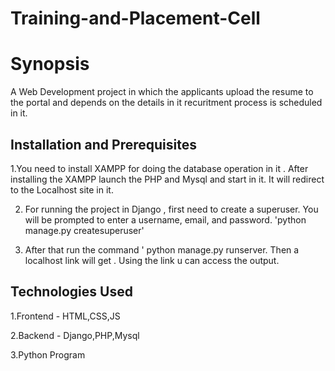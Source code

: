 # Training-and-Placement-Cell

Synopsis
========
 A Web Development project in which the applicants upload the resume to the portal and depends on the details in it recuritment process is scheduled in it.
 

Installation and Prerequisites
------------------------------
1.You need to install XAMPP for doing the database operation in it . After installing the XAMPP  launch the PHP and Mysql and start in it. It will redirect to the Localhost site in it.



2. For running the project in Django , first need to create a superuser. You will be prompted to enter a username, email, and password.
   'python manage.py createsuperuser'
   
   


3. After that run the command ' python manage.py runserver. Then a localhost link will get . Using the link u can access the output.


Technologies Used
----------
1.Frontend - HTML,CSS,JS


2.Backend - Django,PHP,Mysql


3.Python Program




